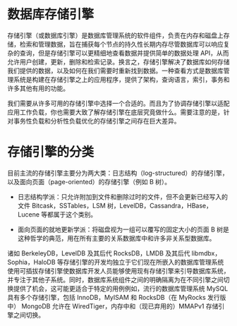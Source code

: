 # 数据库存储引擎

存储引擎（或数据库引擎）是数据库管理系统的软件组件，负责在内存和磁盘上存储，检索和管理数据，旨在捕获每个节点的持久性长期内存尽管数据库可以响应复杂的查询，但是存储引擎可以更精细地查看数据并提供简单的数据处理 API，从而允许用户创建，更新，删除和检索记录。换言之，存储引擎解决了数据库如何存储我们提供的数据，以及如何在我们需要时重新找到数据。一种查看方式是数据库管理系统是构建在存储引擎之上的应用程序，提供了架构，查询语言，索引，事务和许多其他有用的功能。

我们需要从许多可用的存储引擎中选择一个合适的。而且为了协调存储引擎以适配应用工作负载，你也需要大致了解存储引擎在底层究竟做什么。需要注意的是，针对事务性负载和分析性负载优化的存储引擎之间存在巨大差异。

# 存储引擎的分类

目前主流的存储引擎主要分为两大类：日志结构（log-structured）的存储引擎，以及面向页面（page-oriented）的存储引擎（例如 B 树）。

- 日志结构学派：只允许附加到文件和删除过时的文件，但不会更新已经写入的文件 Bitcask，SSTables，LSM 树，LevelDB，Cassandra，HBase，Lucene 等都属于这个类别。

- 面向页面的就地更新学派：将磁盘视为一组可以覆写的固定大小的页面 B 树是这种哲学的典范，用在所有主要的关系数据库中和许多非关系型数据库。

诸如 BerkeleyDB，LevelDB 及其后代 RocksDB，LMDB 及其后代 libmdbx，Sophia，HaloDB 等存储引擎的开发均独立于它们现在所嵌入的数据库管理系统使用可插拔存储引擎使数据库开发人员能够使用现有存储引擎来引导数据库系统，并专注于其他子系统。同时，数据库系统组件之间的明确隔离为在不同引擎之间切换提供了机会，这可能更适合于特定的用例例如，流行的数据库管理系统 MySQL 具有多个存储引擎，包括 InnoDB，MyISAM 和 RocksDB（在 MyRocks 发行版中） MongoDB 允许在 WiredTiger，内存中和（现已弃用的）MMAPv1 存储引擎之间切换。
